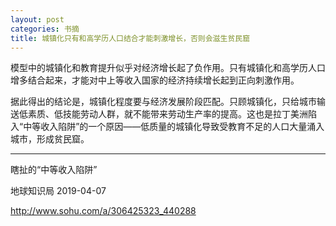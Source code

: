 ```yaml
---
layout: post
categories: 书摘
title: 城镇化只有和高学历人口结合才能刺激增长，否则会滋生贫民窟
---
```


模型中的城镇化和教育提升似乎对经济增长起了负作用。只有城镇化和高学历人口增多结合起来，才能对中上等收入国家的经济持续增长起到正向刺激作用。

据此得出的结论是，城镇化程度要与经济发展阶段匹配。只顾城镇化，只给城市输送低素质、低技能劳动人群，就不能带来劳动生产率的提高。这也是拉丁美洲陷入“中等收入陷阱”的一个原因——低质量的城镇化导致受教育不足的人口大量涌入城市，形成贫民窟。

---

瞎扯的“中等收入陷阱”

地球知识局 2019-04-07

http://www.sohu.com/a/306425323_440288